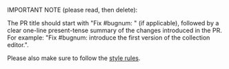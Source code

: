 IMPORTANT NOTE (please read, then delete):

The PR title should start with "Fix #bugnum: " (if applicable), followed by a clear one-line present-tense summary of the changes introduced in the PR. For example: "Fix #bugnum: introduce the first version of the collection editor.".

Please also make sure to follow the [style rules](https://github.com/oppia/oppia/blob/develop/CONTRIBUTING.md#style-rules).
